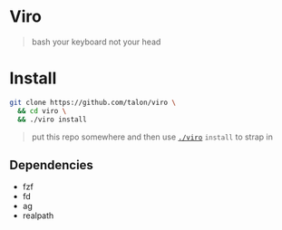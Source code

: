 # Viro
> bash your keyboard not your head

# Install

```sh
git clone https://github.com/talon/viro \
  && cd viro \
  && ./viro install
```
> put this repo somewhere and then use [`./viro`](./viro) `install` to strap in

## Dependencies
- fzf
- fd
- ag
- realpath
